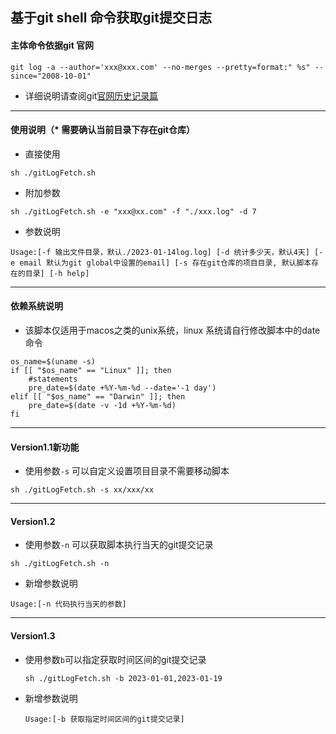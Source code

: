## 基于git shell 命令获取git提交日志
#### 主体命令依据git 官网
```shell
git log -a --author='xxx@xxx.com' --no-merges --pretty=format:" %s" --since="2008-10-01"
```
* 详细说明请查阅git[官网历史记录篇](https://git-scm.com/book/zh/v2/Git-%E5%9F%BA%E7%A1%80-%E6%9F%A5%E7%9C%8B%E6%8F%90%E4%BA%A4%E5%8E%86%E5%8F%B2)

*****************************
#### 使用说明（* 需要确认当前目录下存在git仓库）
* 直接使用
```shell
sh ./gitLogFetch.sh
```
* 附加参数
```shell
sh ./gitLogFetch.sh -e "xxx@xx.com" -f "./xxx.log" -d 7 
```
* 参数说明
```shell
Usage:[-f 输出文件目录，默认./2023-01-14log.log] [-d 统计多少天，默认4天] [-e email 默认为git global中设置的email] [-s 存在git仓库的项目目录, 默认脚本存在的目录] [-h help]
```

***********************
#### 依赖系统说明
* 该脚本仅适用于macos之类的unix系统，linux 系统请自行修改脚本中的date命令
```shell
os_name=$(uname -s)
if [[ "$os_name" == "Linux" ]]; then
    #statements
    pre_date=$(date +%Y-%m-%d --date='-1 day')
elif [[ "$os_name" == "Darwin" ]]; then
    pre_date=$(date -v -1d +%Y-%m-%d)
fi
```

****************************************************************
#### Version1.1新功能
* 使用参数`-s` 可以自定义设置项目目录不需要移动脚本
```shell
sh ./gitLogFetch.sh -s xx/xxx/xx
```

******************************************************************
#### Version1.2
* 使用参数`-n` 可以获取脚本执行当天的git提交记录
```shell
sh ./gitLogFetch.sh -n
```
* 新增参数说明
```shell
Usage:[-n 代码执行当天的参数]
```
******************************************************************
#### Version1.3
* 使用参数`b`可以指定获取时间区间的git提交记录
  ```shell
  sh ./gitLogFetch.sh -b 2023-01-01,2023-01-19
  ```
* 新增参数说明
  ```shell
  Usage:[-b 获取指定时间区间的git提交记录]
  ```
